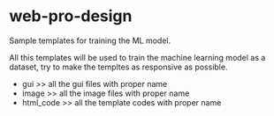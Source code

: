 # web-pro-design

Sample templates for training the ML model.

All this templates will be used to train the machine learning model as a dataset, try to make the templtes as responsive as possible.

 - gui >> all the gui files with proper name
 - image >> all the image files with proper name
 - html_code >> all the template codes with proper name
